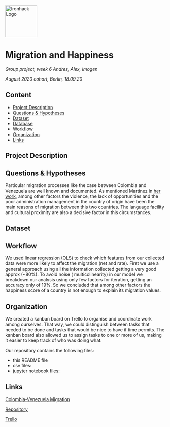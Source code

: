 <img src="https://bit.ly/2VnXWr2" alt="Ironhack Logo" width="100"/>

# Migration and Happiness

*Group project, week 6*
*Andres, Alex, Imogen*

*August 2020 cohort, Berlin, 18.09.20*

## Content
- [Project Description](#project-description)
- [Questions & Hypotheses](#questions-hypotheses)
- [Dataset](#dataset)
- [Database](#database)
- [Workflow](#workflow)
- [Organization](#organization)
- [Links](#links)

## Project Description



## Questions & Hypotheses


Particular migration processes like the case between Colombia and Venezuela are well known and documented. As mentioned Martinez in [her work](https://repository.ucatolica.edu.co/bitstream/10983/3107/4/TESINA%20EL%20PROCESO%20MIGRATORIO%20ENTRE%20COLOMBIA%20Y%20VENEZUELA%201989%202014%20%20PRINCIPALES%20CAUSAS%20Y%20EFECTOS%20P.pdf), among other factors the violence, the lack of opportunities  and the poor administration management  in the country of origin  have been the main reasons of migration between this two countries. The language  facility and cultural   proximity are also a decisive factor in this circumstances.  


## Dataset



## Workflow
We used linear regression (OLS) to check which features from our collected data were more likely to affect the migration (net and rate). First we use a general approach using all the information collected getting a very good approx (~80%).  To avoid noise ( multicolinearity) in our model we breakdown our analysis using only few factors for iteration, getting an accuracy only of 19%.  So we concluded that among other factors the happiness score of a country is not enough to explain its migration values.



## Organization

We created a kanban board on Trello to organise and coordinate work among ourselves. That way, we could distinguish between tasks that needed to be done and tasks that would be nice to have if time permits. The kanban board also allowed us to assign tasks to one or more of us, making it easier to keep track of who was doing what. 

Our repository contains the following files:
- this README file
- csv files:  
- jupyter notebook files:


## Links
[Colombia-Venezuela Migration](https://reliefweb.int/sites/reliefweb.int/files/resources/Venezuela%20Migration%20Crisis%20in%20Colombia.pdf) 

[Repository](https://github.com/imogen-rickert/migration_happiness)  

[Trello](https://trello.com/b/rFmUeEsa/migration-happiness)
